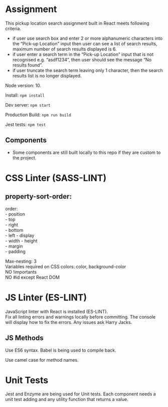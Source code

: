 # Assignment

This pickup location search assignment built in React meets following criteria.
  - if user use search box and enter 2 or more alphanumeric characters into the “Pick-up Location” input
    then user can see a list of search results, maximum number of search results displayed is 6.
  - if user enter a search term in the “Pick-up Location” input that is not recognised e.g. “asdf1234”,
    then user should see the message “No results found”.
  - if user truncate the search term leaving only 1 character,
    then the search results list is no longer displayed.


Node version: 10.

Install: `npm install`

Dev server: `npm start`

Production Build: `npm run build`

Jest tests: `npm test`

## Components

* Some components are still built locally to this repo if they are custom to the project.

# CSS Linter (SASS-LINT)
## property-sort-order:
  order:  
    - position  
    - top  
    - right  
    - bottom  
    - left 
    - display  
    - width
    - height  
    - margin  
    - padding  
    
Max-nesting: 3  
Variables required on CSS colors: color, background-color  
NO !importants  
NO #id except React DOM  


# JS Linter (ES-LINT)
JavaScript linter with React is installed (ES-LINT).  
Fix all linting errors and warnings locally before committing. The console will display how to fix the errors. Any issues ask Harry Jacks.

## JS Methods

Use ES6 syntax. Babel is being used to compile back.  
  
Use camel case for method names.     
  
# Unit Tests
Jest and Enzyme are being used for Unit tests. Each component needs a unit test adding and any utility function that returns a value.
